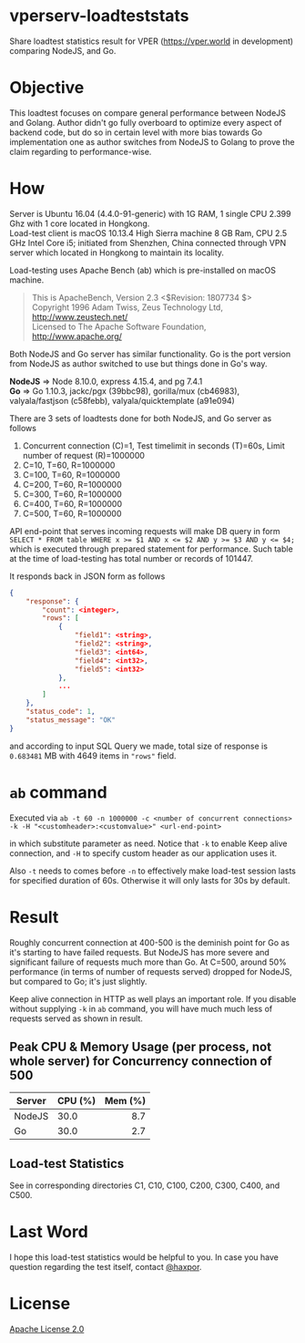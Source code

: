 # vperserv-loadteststats

Share loadtest statistics result for VPER (https://vper.world in development) comparing NodeJS, and Go.

# Objective

This loadtest focuses on compare general performance between NodeJS and Golang. Author didn't go fully overboard to optimize every aspect of backend code, but do so in certain level with more bias towards Go implementation one as author switches from NodeJS to Golang to prove the claim regarding to performance-wise.

# How

Server is Ubuntu 16.04 (4.4.0-91-generic) with 1G RAM, 1 single CPU 2.399 Ghz with 1 core located in Hongkong.  
Load-test client is macOS 10.13.4 High Sierra machine 8 GB Ram, CPU 2.5 GHz Intel Core i5; initiated from Shenzhen, China connected through VPN server which located in Hongkong to maintain its locality.

Load-testing uses Apache Bench (ab) which is pre-installed on macOS machine.

> This is ApacheBench, Version 2.3 <$Revision: 1807734 $>  
> Copyright 1996 Adam Twiss, Zeus Technology Ltd, http://www.zeustech.net/  
> Licensed to The Apache Software Foundation, http://www.apache.org/

Both NodeJS and Go server has similar functionality. Go is the port version from NodeJS as author switched to use but things done in Go's way.

**NodeJS** => Node 8.10.0,  express 4.15.4, and pg 7.4.1  
**Go** => Go 1.10.3, jackc/pgx (39bbc98), gorilla/mux (cb46983), valyala/fastjson (c58febb), valyala/quicktemplate (a91e094) 

There are 3 sets of loadtests done for both NodeJS, and Go server as follows

1. Concurrent connection (C)=1, Test timelimit in seconds (T)=60s, Limit number of request (R)=1000000
2. C=10, T=60, R=1000000
3. C=100, T=60, R=1000000
4. C=200, T=60, R=1000000
5. C=300, T=60, R=1000000
6. C=400, T=60, R=1000000
7. C=500, T=60, R=1000000

API end-point that serves incoming requests will make DB query in form `SELECT * FROM table WHERE x >= $1 AND x <= $2 AND y >= $3 AND y <= $4;` which is executed through prepared statement for performance. Such table at the time of load-testing has total number or records of 101447.

It responds back in JSON form as follows

```json
{
    "response": {
        "count": <integer>,
        "rows": [
            {
                "field1": <string>,
                "field2": <string>,
                "field3": <int64>,
                "field4": <int32>,
                "field5": <int32>
            },
            ...
        ]
    },
    "status_code": 1,
    "status_message": "OK"
}
```

and according to input SQL Query we made, total size of response is `0.683481` MB with 4649 items in `"rows"` field.

# `ab` command

Executed via `ab -t 60 -n 1000000 -c <number of concurrent connections> -k -H "<customheader>:<customvalue>" <url-end-point>`

in which substitute parameter as need. Notice that `-k` to enable Keep alive connection, and `-H` to specify custom header as our application uses it.

Also `-t` needs to comes before `-n` to effectively make load-test session lasts for specified duration of 60s. Otherwise it will only lasts for 30s by default.

# Result

Roughly concurrent connection at 400-500 is the deminish point for Go as it's starting to have failed requests. But NodeJS has more severe and significant failure of requests much more than Go. At C=500, around 50% performance (in terms of number of requests served) dropped for NodeJS, but compared to Go; it's just slightly.

Keep alive connection in HTTP as well plays an important role. If you disable without supplying `-k` in `ab` command, you will have much much less of requests served as shown in result.

## Peak CPU & Memory Usage (per process, not whole server) for Concurrency connection of 500

| Server | CPU (%) | Mem (%) |
| --- | --- | ---: |
| NodeJS | 30.0 | 8.7 |
| Go | 30.0 | 2.7 |

## Load-test Statistics

See in corresponding directories C1, C10, C100, C200, C300, C400, and C500.

# Last Word

I hope this load-test statistics would be helpful to you. In case you have question regarding the test itself, contact [@haxpor](https://github.com/haxpor).

# License

[Apache License 2.0](https://github.com/abzico/vperserv-loadteststats/blob/master/LICENSE)
